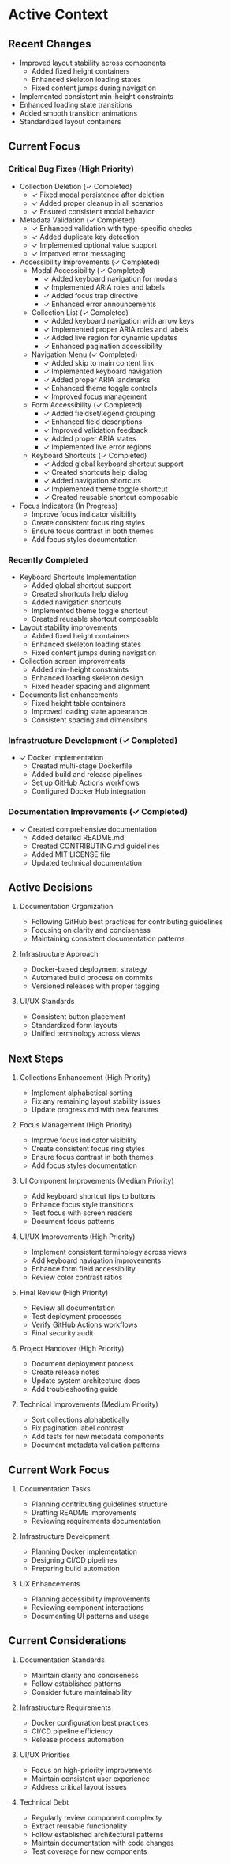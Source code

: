 # Active Context

## Recent Changes

- Improved layout stability across components
  * Added fixed height containers
  * Enhanced skeleton loading states
  * Fixed content jumps during navigation
- Implemented consistent min-height constraints
- Enhanced loading state transitions
- Added smooth transition animations
- Standardized layout containers

## Current Focus

### Critical Bug Fixes (High Priority)
- Collection Deletion (✓ Completed)
  * ✓ Fixed modal persistence after deletion
  * ✓ Added proper cleanup in all scenarios
  * ✓ Ensured consistent modal behavior
- Metadata Validation (✓ Completed)
  * ✓ Enhanced validation with type-specific checks
  * ✓ Added duplicate key detection
  * ✓ Implemented optional value support
  * ✓ Improved error messaging
- Accessibility Improvements (✓ Completed)
  * Modal Accessibility (✓ Completed)
    - ✓ Added keyboard navigation for modals
    - ✓ Implemented ARIA roles and labels
    - ✓ Added focus trap directive
    - ✓ Enhanced error announcements
  * Collection List (✓ Completed)
    - ✓ Added keyboard navigation with arrow keys
    - ✓ Implemented proper ARIA roles and labels
    - ✓ Added live region for dynamic updates
    - ✓ Enhanced pagination accessibility
  * Navigation Menu (✓ Completed)
    - ✓ Added skip to main content link
    - ✓ Implemented keyboard navigation
    - ✓ Added proper ARIA landmarks
    - ✓ Enhanced theme toggle controls
    - ✓ Improved focus management
  * Form Accessibility (✓ Completed)
    - ✓ Added fieldset/legend grouping
    - ✓ Enhanced field descriptions
    - ✓ Improved validation feedback
    - ✓ Added proper ARIA states
    - ✓ Implemented live error regions
  * Keyboard Shortcuts (✓ Completed)
    - ✓ Added global keyboard shortcut support
    - ✓ Created shortcuts help dialog
    - ✓ Added navigation shortcuts
    - ✓ Implemented theme toggle shortcut
    - ✓ Created reusable shortcut composable
- Focus Indicators (In Progress)
    - Improve focus indicator visibility
    - Create consistent focus ring styles
    - Ensure focus contrast in both themes
    - Add focus styles documentation

### Recently Completed
- Keyboard Shortcuts Implementation
  * Added global shortcut support
  * Created shortcuts help dialog
  * Added navigation shortcuts
  * Implemented theme toggle shortcut
  * Created reusable shortcut composable
- Layout stability improvements
  * Added fixed height containers
  * Enhanced skeleton loading states
  * Fixed content jumps during navigation
- Collection screen improvements
  * Added min-height constraints
  * Enhanced loading skeleton design
  * Fixed header spacing and alignment
- Documents list enhancements
  * Fixed height table containers
  * Improved loading state appearance
  * Consistent spacing and dimensions

### Infrastructure Development (✓ Completed)
- ✓ Docker implementation
  * Created multi-stage Dockerfile
  * Added build and release pipelines
  * Set up GitHub Actions workflows
  * Configured Docker Hub integration

### Documentation Improvements (✓ Completed)
- ✓ Created comprehensive documentation
  * Added detailed README.md
  * Created CONTRIBUTING.md guidelines
  * Added MIT LICENSE file
  * Updated technical documentation

## Active Decisions

1. Documentation Organization
   - Following GitHub best practices for contributing guidelines
   - Focusing on clarity and conciseness
   - Maintaining consistent documentation patterns

2. Infrastructure Approach
   - Docker-based deployment strategy
   - Automated build process on commits
   - Versioned releases with proper tagging

3. UI/UX Standards
   - Consistent button placement
   - Standardized form layouts
   - Unified terminology across views

## Next Steps

1. Collections Enhancement (High Priority)
   - Implement alphabetical sorting
   - Fix any remaining layout stability issues
   - Update progress.md with new features

2. Focus Management (High Priority)
   - Improve focus indicator visibility
   - Create consistent focus ring styles
   - Ensure focus contrast in both themes
   - Add focus styles documentation

2. UI Component Improvements (Medium Priority)
   - Add keyboard shortcut tips to buttons
   - Enhance focus style transitions
   - Test focus with screen readers
   - Document focus patterns

2. UI/UX Improvements (High Priority)
   - Implement consistent terminology across views
   - Add keyboard navigation improvements
   - Enhance form field accessibility
   - Review color contrast ratios

2. Final Review (High Priority)
   - Review all documentation
   - Test deployment processes
   - Verify GitHub Actions workflows
   - Final security audit

3. Project Handover (High Priority)
   - Document deployment process
   - Create release notes
   - Update system architecture docs
   - Add troubleshooting guide

4. Technical Improvements (Medium Priority)
   - Sort collections alphabetically
   - Fix pagination label contrast
   - Add tests for new metadata components
   - Document metadata validation patterns

## Current Work Focus

1. Documentation Tasks
   - Planning contributing guidelines structure
   - Drafting README improvements
   - Reviewing requirements documentation

2. Infrastructure Development
   - Planning Docker implementation
   - Designing CI/CD pipelines
   - Preparing build automation

3. UX Enhancements
   - Planning accessibility improvements
   - Reviewing component interactions
   - Documenting UI patterns and usage

## Current Considerations

1. Documentation Standards
   - Maintain clarity and conciseness
   - Follow established patterns
   - Consider future maintainability

2. Infrastructure Requirements
   - Docker configuration best practices
   - CI/CD pipeline efficiency
   - Release process automation

3. UI/UX Priorities
   - Focus on high-priority improvements
   - Maintain consistent user experience
   - Address critical layout issues

4. Technical Debt
   - Regularly review component complexity
   - Extract reusable functionality
   - Follow established architectural patterns
   - Maintain documentation with code changes
   - Test coverage for new components
